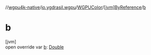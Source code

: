 //[wgpu4k-native](../../../../index.md)/[io.ygdrasil.wgpu](../../index.md)/[WGPUColor](../index.md)/[[jvm]ByReference](index.md)/[b](b.md)

# b

[jvm]\
open override var [b](b.md): [Double](https://kotlinlang.org/api/core/kotlin-stdlib/kotlin/-double/index.html)